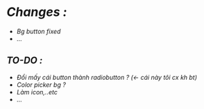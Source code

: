 # ***Changes :***

- *Bg button fixed*
- *...*

## ***TO-DO :***

- *Đổi mấy cái button thành radiobutton ? (<- cái này tôi cx kh bt)*
- *Color picker bg ?*
- *Làm icon,..etc*
- *...*
